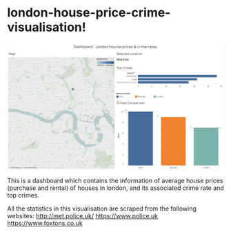 # london-house-price-crime-visualisation!

![alt text](https://github.com/chkwokmichael/london-house-price-crime-visualisation/blob/main/preview.jpg)


This is a dashboard which contains the information of average house prices (purchase and rental) of houses in london, and its associated crime rate and top crimes.

All the statistics in this visualisation are scraped from the following websites:
http://met.police.uk/
https://www.police.uk
https://www.foxtons.co.uk
